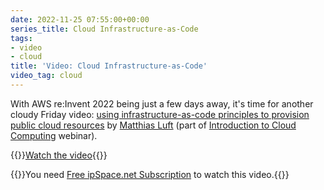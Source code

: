 ```yaml
---
date: 2022-11-25 07:55:00+00:00
series_title: Cloud Infrastructure-as-Code
tags:
- video
- cloud
title: 'Video: Cloud Infrastructure-as-Code'
video_tag: cloud
---
```

With AWS re:Invent 2022 being just a few days away, it's time for another cloudy Friday video: [using infrastructure-as-code principles to provision public cloud resources](https://my.ipspace.net/bin/get/Cloud101/6.1%20-%20Case%20Study%20-%20Infrastructure-as-Code.mp4?doccode=Cloud101) by [Matthias Luft](https://www.ipspace.net/Author:Matthias_Luft) (part of [Introduction to Cloud Computing](https://www.ipspace.net/Introduction_to_Cloud_Computing) webinar).

{{<jump>}}[Watch the video](https://my.ipspace.net/bin/get/Cloud101/6.1%20-%20Case%20Study%20-%20Infrastructure-as-Code.mp4?doccode=Cloud101){{</jump>}}

{{<note free>}}You need [Free ipSpace.net Subscription](https://www.ipspace.net/Subscription/Free) to watch this video.{{</note>}}
